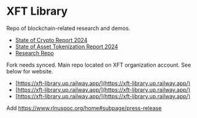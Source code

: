 # XFT Library
Repo of blockchain-related research and demos. 

- [State of Crypto Report 2024](https://a16zcrypto.com/posts/article/state-of-crypto-report-2024/)
- [State of Asset Tokenization Report 2024](https://22049776.fs1.hubspotusercontent-na1.net/hubfs/22049776/TAC%20State%20of%20Tokenization%202024%20Report.pdf)
- [Research Repo](https://docs.google.com/spreadsheets/d/e/2PACX-1vRs4vYh3uskbPjzvkEJz0pB_RzVOsmfhHCgVd09rVvg0kXeklLZsFVM6TGmtNF2Ko-5GozvM49c4ihU/pubhtml)

Fork needs synced. Main repo located on XFT organization account. See below for website. 

- [https://xft-library.up.railway.app/](https://xft-library.up.railway.app/)
- [https://xft-library.up.railway.app/](https://xft-library.up.railway.app/)
- [https://xft-library.up.railway.app/](https://xft-library.up.railway.app/)




Add
https://www.rlnuspoc.org/home#subpage/press-release
